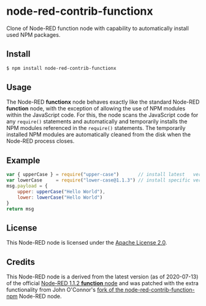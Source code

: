 
# node-red-contrib-functionx

Clone of Node-RED function node with capability to automatically install used NPM packages.

## Install

```sh
$ npm install node-red-contrib-functionx
```

## Usage

The Node-RED **functionx** node behaves exactly like the standard
Node-RED **function** node, with the exception of allowing the use of
NPM modules within the JavaScript code. For this, the node scans the
JavaScript code for any `require()` statements and automatically and
temporarily installs the NPM modules referenced in the `require()`
statements. The temporarily installed NPM modules are automatically
cleaned from the disk when the Node-RED process closes.

## Example

```js
var { upperCase } = require("upper-case")       // install latest   version
var lowerCase     = require("lower-case@1.1.3") // install specific version
msg.payload = {             
    upper: upperCase("Hello World"),
    lower: lowerCase("Hello World")
}
return msg
```

## License

This Node-RED node is licensed under the [Apache License 2.0](https://spdx.org/licenses/Apache-2.0.html).

## Credits

This Node-RED node is a derived from the latest
version (as of 2020-07-13) of the official
[Node-RED 1.1.2 **function** node](https://github.com/node-red/node-red/blob/master/packages/node_modules/%40node-red/nodes/core/function/10-function.js)
and was patched with the extra functionality from John O'Connor's
[fork of the node-red-contrib-function-npm](https://github.com/sax1johno/node-red-contrib-function-npm)
Node-RED node.

